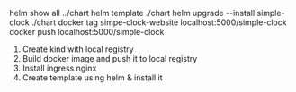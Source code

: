 helm show all ../chart
helm template ./chart
helm upgrade --install simple-clock ./chart
docker tag simpe-clock-website localhost:5000/simple-clock
docker push localhost:5000/simple-clock

1. Create kind with local registry
2. Build docker image and push it to local registry
3. Install ingress nginx 
3. Create template using helm & install it
